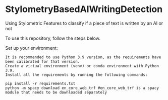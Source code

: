 # StylometryBasedAIWritingDetection
Using Stylometric Features to classify if a piece of text is written by an AI or not

To use this repository, follow the steps below.

Set up your environment:

    It is recommended to use Python 3.9 version, as the requirements have been calibrated for that version.
    Create a virtual environment (venv) or conda environment with Python 3.9.
    Install all the requirements by running the following commands:

   ```
   pip install -r requirements.txt
   python -m spacy download en_core_web_trf #en_core_web_trf is a spacy module that needs to be downloaded separately
   ```
